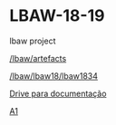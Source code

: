 # LBAW-18-19
lbaw project

[/lbaw/artefacts](https://git.fe.up.pt/lbaw/artefacts)

[/lbaw/lbaw18/lbaw1834](https://git.fe.up.pt/lbaw/lbaw18/lbaw1834)

[Drive para documentação](https://drive.google.com/open?id=1jgxPaucu-IC_A_ew14pN-_Zn0_RNh-lP)

[A1](https://drive.google.com/open?id=1Q_Lt5fsQd2MWQ3ipswJKLD5FhFryYsNGjGhmwm2YNdo)
